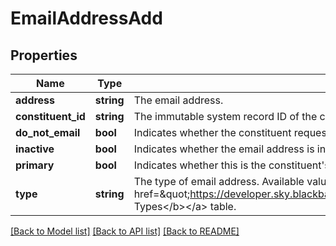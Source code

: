 # EmailAddressAdd

## Properties
Name | Type | Description | Notes
------------ | ------------- | ------------- | -------------
**address** | **string** | The email address. | 
**constituent_id** | **string** | The immutable system record ID of the constituent associated with the email address. | 
**do_not_email** | **bool** | Indicates whether the constituent requests not to be contacted at this email address. | [optional] 
**inactive** | **bool** | Indicates whether the email address is inactive. | [optional] 
**primary** | **bool** | Indicates whether this is the constituent&#x27;s primary email address. | [optional] 
**type** | **string** | The type of email address. Available values are the entries in the &lt;a href&#x3D;\&quot;https://developer.sky.blackbaud.com/docs/services/56b76470069a0509c8f1c5b3/operations/ListEmailAddressTypes\&quot;&gt;&lt;b&gt;Phone Types&lt;/b&gt;&lt;/a&gt; table. | 

[[Back to Model list]](../../README.md#documentation-for-models) [[Back to API list]](../../README.md#documentation-for-api-endpoints) [[Back to README]](../../README.md)


